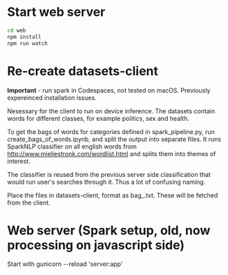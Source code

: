 # Start web server

```bash
cd web
npm install
npm run watch
```

# Re-create datasets-client

**Important** - run spark in Codespaces, not tested on macOS. Previously expereinced installation issues.

Nesessary for the client to run on device inference. The datasets contain words for different classes, for example politics, sex and health.

To get the bags of words for categories defined in spark_pipeline.py, run create_bags_of_words.ipynb, and split the output into separate files. It runs SparkNLP classifier on all english words from http://www.mieliestronk.com/wordlist.html and splits them into themes of interest.

The classifier is reused from the previous server side classification that would run user's searches through it. Thus a lot of confusing naming.

Place the files in datasets-client, format as bag\_<topic>.txt. These will be fetched from the client.

# Web server (Spark setup, old, now processing on javascript side)

Start with
gunicorn --reload 'server:app'
